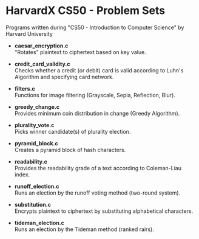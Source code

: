 # HarvardX CS50 - Problem Sets
Programs written during "CS50 - Introduction to Computer Science" by Harvard University

- **caesar_encryption.c**\
  "Rotates" plaintext to ciphertext based on key value.
  
- **credit_card_validity.c**\
  Checks whether a credit (or debit) card is valid according to Luhn's Algorithm and specifying card network.
  
- **filters.c**\
  Functions for image filtering (Grayscale, Sepia, Reflection, Blur).
  
- **greedy_change.c**\
  Provides minimum coin distribution in change (Greedy Algorithm).
  
- **plurality_vote.c**\
  Picks winner candidate(s) of plurality election.

- **pyramid_block.c**\
  Creates a pyramid block of hash characters.
  
- **readability.c**\
  Provides the readability grade of a text according to Coleman-Liau index.
  
- **runoff_election.c**\
  Runs an election by the runoff voting method (two-round system).
  
- **substitution.c**\
  Encrypts plaintext to ciphertext by substituting alphabetical characters.

- **tideman_election.c**\
  Runs an election by the Tideman method (ranked rairs).
